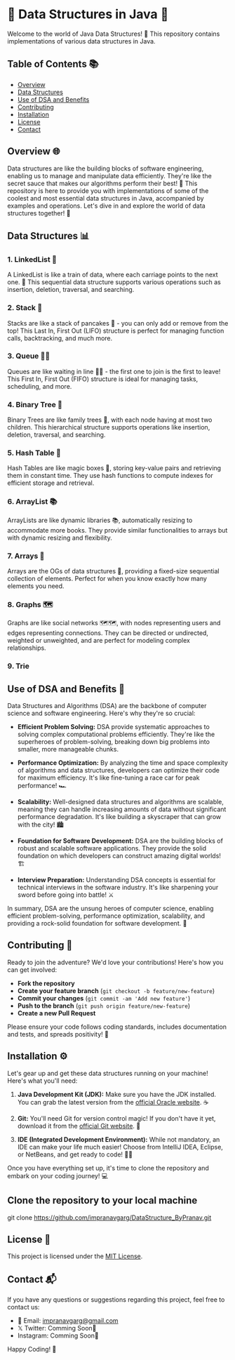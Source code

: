 # 🌟 Data Structures in Java 🌟

Welcome to the world of Java Data Structures! 🚀 This repository contains implementations of various data structures in Java.

## Table of Contents 📚

- [Overview](#overview-)
- [Data Structures](#data-structures-)
- [Use of DSA and Benefits](#use-of-dsa-and-benefits-)
- [Contributing](#contributing-)
- [Installation](#installation-)
- [License](#license-)
- [Contact](#contact-)

  
## Overview 🌐

Data structures are like the building blocks of software engineering, enabling us to manage and manipulate data efficiently. They're like the secret sauce that makes our algorithms perform their best! 🧩 This repository is here to provide you with implementations of some of the coolest and most essential data structures in Java, accompanied by examples and operations. Let's dive in and explore the world of data structures together! 🎉

## Data Structures 📊

### 1. LinkedList 📝

A LinkedList is like a train of data, where each carriage points to the next one. 🚂 This sequential data structure supports various operations such as insertion, deletion, traversal, and searching.

### 2. Stack 🥞

Stacks are like a stack of pancakes 🥞 - you can only add or remove from the top! This Last In, First Out (LIFO) structure is perfect for managing function calls, backtracking, and much more.

### 3. Queue 🚶‍♂️

Queues are like waiting in line 🚶‍♂️ - the first one to join is the first to leave! This First In, First Out (FIFO) structure is ideal for managing tasks, scheduling, and more.

### 4. Binary Tree 🌳

Binary Trees are like family trees 🌳, with each node having at most two children. This hierarchical structure supports operations like insertion, deletion, traversal, and searching.

### 5. Hash Table 🔑

Hash Tables are like magic boxes 🔮, storing key-value pairs and retrieving them in constant time. They use hash functions to compute indexes for efficient storage and retrieval.

### 6. ArrayList 📚

ArrayLists are like dynamic libraries 📚, automatically resizing to accommodate more books. They provide similar functionalities to arrays but with dynamic resizing and flexibility.

### 7. Arrays 🎯

Arrays are the OGs of data structures 🎯, providing a fixed-size sequential collection of elements. Perfect for when you know exactly how many elements you need.

### 8. Graphs 🗺️

Graphs are like social networks 🗺️🗺, with nodes representing users and edges representing connections. They can be directed or undirected, weighted or unweighted, and are perfect for modeling complex relationships.

### 9. Trie 

## Use of DSA and Benefits 🚀

Data Structures and Algorithms (DSA) are the backbone of computer science and software engineering. Here's why they're so crucial:

- **Efficient Problem Solving:** DSA provide systematic approaches to solving complex computational problems efficiently. They're like the superheroes of problem-solving, breaking down big problems into smaller, more manageable chunks.

- **Performance Optimization:** By analyzing the time and space complexity of algorithms and data structures, developers can optimize their code for maximum efficiency. It's like fine-tuning a race car for peak performance! 🏎️

- **Scalability:** Well-designed data structures and algorithms are scalable, meaning they can handle increasing amounts of data without significant performance degradation. It's like building a skyscraper that can grow with the city! 🏙️

- **Foundation for Software Development:** DSA are the building blocks of robust and scalable software applications. They provide the solid foundation on which developers can construct amazing digital worlds! 🏗️

- **Interview Preparation:** Understanding DSA concepts is essential for technical interviews in the software industry. It's like sharpening your sword before going into battle! ⚔️

In summary, DSA are the unsung heroes of computer science, enabling efficient problem-solving, performance optimization, scalability, and providing a rock-solid foundation for software development. 💪

## Contributing 🤝

Ready to join the adventure? We'd love your contributions! Here's how you can get involved:

- **Fork the repository**
- **Create your feature branch** (`git checkout -b feature/new-feature`)
- **Commit your changes** (`git commit -am 'Add new feature'`)
- **Push to the branch** (`git push origin feature/new-feature`)
- **Create a new Pull Request**

Please ensure your code follows coding standards, includes documentation and tests, and spreads positivity! 🌟

## Installation ⚙️

Let's gear up and get these data structures running on your machine! Here's what you'll need:

1. **Java Development Kit (JDK):** Make sure you have the JDK installed. You can grab the latest version from the [official Oracle website](https://www.oracle.com/java/technologies/javase-jdk15-downloads.html). ☕

2. **Git:** You'll need Git for version control magic! If you don't have it yet, download it from the [official Git website](https://git-scm.com/downloads). 🐙

3. **IDE (Integrated Development Environment):** While not mandatory, an IDE can make your life much easier! Choose from IntelliJ IDEA, Eclipse, or NetBeans, and get ready to code! 🚀🚀

Once you have everything set up, it's time to clone the repository and embark on your coding journey! 💻

## Clone the repository to your local machine

git clone https://github.com/impranavgarg/DataStructure_ByPranav.git


## License 📜

This project is licensed under the [MIT License](LICENSE).

## Contact 📬

If you have any questions or suggestions regarding this project, feel free to contact us:

- 📩 Email: impranavgarg@gmail.com
- 𝕏 Twitter: Comming Soon🚀
- Instagram: Comming Soon🚀

Happy Coding! 🎉

